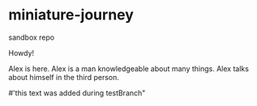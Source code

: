 # miniature-journey
sandbox repo

Howdy!

Alex is here. Alex is a man knowledgeable about many things. Alex talks about himself in the third person.

#'this text was added during testBranch"
